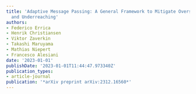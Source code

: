 ```yaml
---
title: 'Adaptive Message Passing: A General Framework to Mitigate Oversmoothing, Oversquashing,
  and Underreaching'
authors:
- Federico Errica
- Henrik Christiansen
- Viktor Zaverkin
- Takashi Maruyama
- Mathias Niepert
- Francesco Alesiani
date: '2023-01-01'
publishDate: '2023-01-01T11:44:47.973340Z'
publication_types:
- article-journal
publication: '*arXiv preprint arXiv:2312.16560*'
---
```

